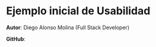 # Ejemplo inicial de Usabilidad

**Autor**: Diego Alonso Molina (Full Stack Developer)

**GitHub**: 
